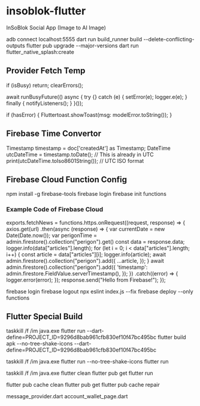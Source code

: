 # insoblok-flutter
InSoBlok Social App (Image to AI Image)

adb connect localhost:5555
dart run build_runner build --delete-conflicting-outputs
flutter pub upgrade --major-versions
dart run flutter_native_splash:create

## Provider Fetch Temp
if (isBusy) return;
    clearErrors();
    
await runBusyFuture(() async {
    try {} catch (e) {
    setError(e);
    logger.e(e);
    } finally {
    notifyListeners();
    }
}());

if (hasError) {
    Fluttertoast.showToast(msg: modelError.toString());
}

## Firebase Time Convertor
Timestamp timestamp = doc['createdAt'] as Timestamp;
DateTime utcDateTime = timestamp.toDate(); // This is already in UTC
print(utcDateTime.toIso8601String()); // UTC ISO format

## Firebase Cloud Function Config
npm install -g firebase-tools
firebase login
firebase init functions

### Example Code of Firebase Cloud
exports.fetchNews = functions.https.onRequest((request, response) => {
  axios.get(url)
    .then(async (response) => {
      var currentDate = new Date(Date.now());
      var perigonTime = admin.firestore().collection("perigon").get()
      const data = response.data;
      logger.info(data["articles"].length);
      for (let i = 0; i < data["articles"].length; i++) {
        const article = data["articles"][i];
        logger.info(article);
        await admin.firestore().collection("perigon").add({
          ...article,
        });
      }
      await admin.firestore().collection("perigon").add({
        'timestamp': admin.firestore.FieldValue.serverTimestamp(),
      });
    })
    .catch((error) => {
      logger.error(error);
    });
  response.send("Hello from Firebase!");
});

firebase login
firebase logout
npx eslint index.js --fix
firebase deploy --only functions

## Flutter Special Build
taskkill /f /im java.exe
flutter run --dart-define=PROJECT_ID=9296d8bab961cfb830ef10f47bc495bc
flutter build apk --no-tree-shake-icons --dart-define=PROJECT_ID=9296d8bab961cfb830ef10f47bc495bc

taskkill /f /im java.exe
flutter run --no-tree-shake-icons
flutter run

taskkill /f /im java.exe
flutter clean
flutter pub get
flutter run

flutter pub cache clean
flutter pub get
flutter pub cache repair

message_provider.dart
account_wallet_page.dart